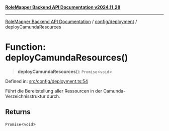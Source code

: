 [**RoleMapper Backend API Documentation v2024.11.28**](../../../README.md)

***

[RoleMapper Backend API Documentation](../../../modules.md) / [config/deployment](../README.md) / deployCamundaResources

# Function: deployCamundaResources()

> **deployCamundaResources**(): `Promise`\<`void`\>

Defined in: [src/config/deployment.ts:54](https://github.com/FlowCraft-AG/RoleMapper/blob/d09e0a221a0891128652190f77e15989426161d8/backend/src/config/deployment.ts#L54)

Führt die Bereitstellung aller Ressourcen in der Camunda-Verzeichnisstruktur durch.

## Returns

`Promise`\<`void`\>
